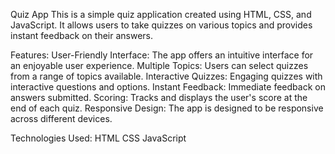 Quiz App
This is a simple quiz application created using HTML, CSS, and JavaScript. It allows users to take quizzes on various topics and provides instant feedback on their answers.

Features:
User-Friendly Interface: The app offers an intuitive interface for an enjoyable user experience.
Multiple Topics: Users can select quizzes from a range of topics available.
Interactive Quizzes: Engaging quizzes with interactive questions and options.
Instant Feedback: Immediate feedback on answers submitted.
Scoring: Tracks and displays the user's score at the end of each quiz.
Responsive Design: The app is designed to be responsive across different devices.


Technologies Used:
HTML
CSS
JavaScript
